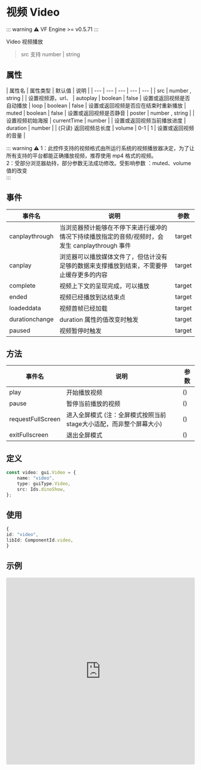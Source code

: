 # 视频 Video

::: warning ⚠️
VF Engine >= v0.5.71
:::

Video 视频播放

> src 支持 number | string

## 属性

| 属性名 | 属性类型 | 默认值 | 说明 |
| --- | --- | --- | --- | --- |
| src | number , string |  | 设置视频源，url、
| autoplay | boolean | false | 设置或返回视频是否自动播放
| loop | boolean | false | 设置或返回视频是否应在结束时重新播放
| muted | boolean | false | 设置或返回视频是否静音
| poster | number , string |  | 设置视频初始海报
| currentTime | number |  | 设置或返回视频当前播放进度
| duration | number |  | (只读) 返回视频总长度
| volume | 0-1 | 1 | 设置或返回视频的音量 |

::: warning ⚠️ 
1：此控件支持的视频格式由所运行系统的视频播放器决定，为了让所有支持的平台都能正确播放视频，推荐使用 mp4 格式的视频。<br>
2：受部分浏览器劫持，部分参数无法成功修改。受影响参数 ：muted、volume值的改变<br>
:::


## 事件

| 事件名  | 说明 | 参数 |
| --- | --- | --- |
| canplaythrough | 当浏览器预计能够在不停下来进行缓冲的情况下持续播放指定的音频/视频时，会发生 canplaythrough 事件 | target |
| canplay | 浏览器可以播放媒体文件了，但估计没有足够的数据来支撑播放到结束，不需要停止缓存更多的内容 | target |
| complete | 视频上下文的呈现完成，可以播放 | target |
| ended | 视频已经播放到达结束点 | target |
| loadeddata | 视频首帧已经加载 | target |
| durationchange | duration 属性的值改变时触发 | target |
| paused | 视频暂停时触发 | target |


## 方法

| 事件名  | 说明 | 参数 |
| --- | --- | --- | 
| play | 开始播放视频 | () |
| pause | 暂停当前播放的视频 | () |
| requestFullScreen | 进入全屏模式  (注：全屏模式按照当前stage大小适配，而非整个屏幕大小) | () |
| exitFullscreen | 退出全屏模式 | () |

## 定义
``` typescript
const video: gui.Video = {
    name: "video",
    type: guiType.Video,
    src: Ids.dinoShow,
};
```
 
## 使用
``` typescript
{
id: "video",
libId: ComponentId.video,
}
```

## 示例

<iframe
     src="https://codesandbox.io/embed/videoexample-id55d?fontsize=14&hidenavigation=1&module=%2Fsrc%2Fcomponents.ts&theme=dark"
     style="width:100%; height:500px; border:0; border-radius: 4px; overflow:hidden;"
     title="videoExample"
     allow="accelerometer; ambient-light-sensor; camera; encrypted-media; geolocation; gyroscope; hid; microphone; midi; payment; usb; vr; xr-spatial-tracking"
     sandbox="allow-autoplay allow-forms allow-modals allow-popups allow-presentation allow-same-origin allow-scripts"
   ></iframe>